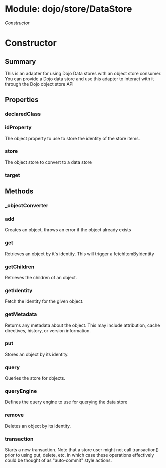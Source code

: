 # Module: dojo/store/DataStore

*Constructor*

# Constructor

## Summary

This is an adapter for using Dojo Data stores with an object store consumer.
You can provide a Dojo data store and use this adapter to interact with it through
the Dojo object store API
## Properties

### declaredClass


### idProperty
The object property to use to store the identity of the store items.

### store
The object store to convert to a data store

### target


## Methods

### _objectConverter


### add
Creates an object, throws an error if the object already exists

### get
Retrieves an object by it's identity. This will trigger a fetchItemByIdentity

### getChildren
Retrieves the children of an object.

### getIdentity
Fetch the identity for the given object.

### getMetadata
Returns any metadata about the object. This may include attribution,
cache directives, history, or version information.

### put
Stores an object by its identity.

### query
Queries the store for objects.

### queryEngine
Defines the query engine to use for querying the data store

### remove
Deletes an object by its identity.

### transaction
Starts a new transaction.
Note that a store user might not call transaction() prior to using put,
delete, etc. in which case these operations effectively could be thought of
as "auto-commit" style actions.

